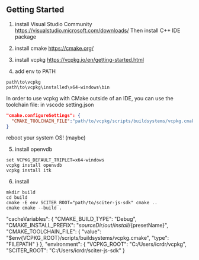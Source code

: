 ## Getting Started

1. install Visual Studio Community
   https://visualstudio.microsoft.com/downloads/
   Then install C++ IDE package

2. install cmake
   https://cmake.org/

3. install vcpkg
   https://vcpkg.io/en/getting-started.html

4. add env to PATH

```
path\to\vcpkg
path\to\vcpkg\installed\x64-windows\bin
```

In order to use vcpkg with CMake outside of an IDE, you can use the toolchain file:
in vscode setting.json

```json
"cmake.configureSettings": {
  "CMAKE_TOOLCHAIN_FILE":"path/to/vcpkg/scripts/buildsystems/vcpkg.cmake"
}
```
reboot your system OS! (maybe)

5. install openvdb
```shell
set VCPKG_DEFAULT_TRIPLET=x64-windows
vcpkg install openvdb
vcpkg install itk
```

6. install 
```shell
mkdir build
cd build
cmake -E env SCITER_ROOT="path/to/sciter-js-sdk" cmake ..
cmake cmake --build .
```
"cacheVariables": {
        "CMAKE_BUILD_TYPE": "Debug",
        "CMAKE_INSTALL_PREFIX": "${sourceDir}/out/install/${presetName}",
        "CMAKE_TOOLCHAIN_FILE": {
          "value": "$env{VCPKG_ROOT}/scripts/buildsystems/vcpkg.cmake",
          "type": "FILEPATH"
        }
      },
      "environment": {
        "VCPKG_ROOT": "C:/Users/icrdr/vcpkg",
        "SCITER_ROOT": "C:/Users/icrdr/sciter-js-sdk"
      }
